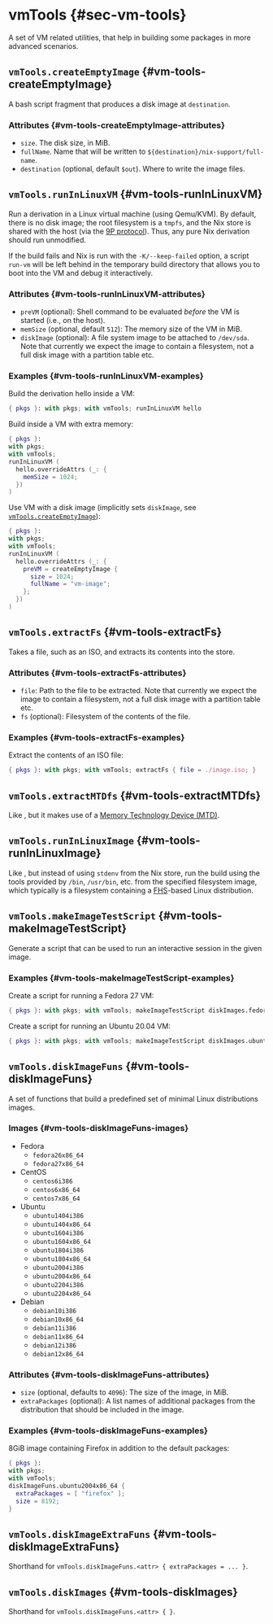 # vmTools {#sec-vm-tools}

A set of VM related utilities, that help in building some packages in more advanced scenarios.

## `vmTools.createEmptyImage` {#vm-tools-createEmptyImage}

A bash script fragment that produces a disk image at `destination`.

### Attributes {#vm-tools-createEmptyImage-attributes}

* `size`. The disk size, in MiB.
* `fullName`. Name that will be written to `${destination}/nix-support/full-name`.
* `destination` (optional, default `$out`). Where to write the image files.

## `vmTools.runInLinuxVM` {#vm-tools-runInLinuxVM}

Run a derivation in a Linux virtual machine (using Qemu/KVM).
By default, there is no disk image; the root filesystem is a `tmpfs`, and the Nix store is shared with the host (via the [9P protocol](https://wiki.qemu.org/Documentation/9p#9p_Protocol)).
Thus, any pure Nix derivation should run unmodified.

If the build fails and Nix is run with the `-K/--keep-failed` option, a script `run-vm` will be left behind in the temporary build directory that allows you to boot into the VM and debug it interactively.

### Attributes {#vm-tools-runInLinuxVM-attributes}

- `preVM` (optional): Shell command to be evaluated *before* the VM is started (i.e., on the host).
- `memSize` (optional, default `512`): The memory size of the VM in MiB.
- `diskImage` (optional): A file system image to be attached to `/dev/sda`.
  Note that currently we expect the image to contain a filesystem, not a full disk image with a partition table etc.

### Examples {#vm-tools-runInLinuxVM-examples}

Build the derivation hello inside a VM:
```nix
{ pkgs }: with pkgs; with vmTools; runInLinuxVM hello
```

Build inside a VM with extra memory:
```nix
{ pkgs }:
with pkgs;
with vmTools;
runInLinuxVM (
  hello.overrideAttrs (_: {
    memSize = 1024;
  })
)
```

Use VM with a disk image (implicitly sets `diskImage`, see [`vmTools.createEmptyImage`](#vm-tools-createEmptyImage)):
```nix
{ pkgs }:
with pkgs;
with vmTools;
runInLinuxVM (
  hello.overrideAttrs (_: {
    preVM = createEmptyImage {
      size = 1024;
      fullName = "vm-image";
    };
  })
)
```

## `vmTools.extractFs` {#vm-tools-extractFs}

Takes a file, such as an ISO, and extracts its contents into the store.

### Attributes {#vm-tools-extractFs-attributes}

- `file`: Path to the file to be extracted.
  Note that currently we expect the image to contain a filesystem, not a full disk image with a partition table etc.
- `fs` (optional): Filesystem of the contents of the file.

### Examples {#vm-tools-extractFs-examples}

Extract the contents of an ISO file:
```nix
{ pkgs }: with pkgs; with vmTools; extractFs { file = ./image.iso; }
```

## `vmTools.extractMTDfs` {#vm-tools-extractMTDfs}

Like [](#vm-tools-extractFs), but it makes use of a [Memory Technology Device (MTD)](https://en.wikipedia.org/wiki/Memory_Technology_Device).

## `vmTools.runInLinuxImage` {#vm-tools-runInLinuxImage}

Like [](#vm-tools-runInLinuxVM), but instead of using `stdenv` from the Nix store, run the build using the tools provided by `/bin`, `/usr/bin`, etc. from the specified filesystem image, which typically is a filesystem containing a [FHS](https://en.wikipedia.org/wiki/Filesystem_Hierarchy_Standard)-based Linux distribution.

## `vmTools.makeImageTestScript` {#vm-tools-makeImageTestScript}

Generate a script that can be used to run an interactive session in the given image.

### Examples {#vm-tools-makeImageTestScript-examples}

Create a script for running a Fedora 27 VM:
```nix
{ pkgs }: with pkgs; with vmTools; makeImageTestScript diskImages.fedora27x86_64
```

Create a script for running an Ubuntu 20.04 VM:
```nix
{ pkgs }: with pkgs; with vmTools; makeImageTestScript diskImages.ubuntu2004x86_64
```

## `vmTools.diskImageFuns` {#vm-tools-diskImageFuns}

A set of functions that build a predefined set of minimal Linux distributions images.

### Images {#vm-tools-diskImageFuns-images}

* Fedora
  * `fedora26x86_64`
  * `fedora27x86_64`
* CentOS
  * `centos6i386`
  * `centos6x86_64`
  * `centos7x86_64`
* Ubuntu
  * `ubuntu1404i386`
  * `ubuntu1404x86_64`
  * `ubuntu1604i386`
  * `ubuntu1604x86_64`
  * `ubuntu1804i386`
  * `ubuntu1804x86_64`
  * `ubuntu2004i386`
  * `ubuntu2004x86_64`
  * `ubuntu2204i386`
  * `ubuntu2204x86_64`
* Debian
  * `debian10i386`
  * `debian10x86_64`
  * `debian11i386`
  * `debian11x86_64`
  * `debian12i386`
  * `debian12x86_64`

### Attributes {#vm-tools-diskImageFuns-attributes}

* `size` (optional, defaults to `4096`): The size of the image, in MiB.
* `extraPackages` (optional): A list names of additional packages from the distribution that should be included in the image.

### Examples {#vm-tools-diskImageFuns-examples}

8GiB image containing Firefox in addition to the default packages:
```nix
{ pkgs }:
with pkgs;
with vmTools;
diskImageFuns.ubuntu2004x86_64 {
  extraPackages = [ "firefox" ];
  size = 8192;
}
```

## `vmTools.diskImageExtraFuns` {#vm-tools-diskImageExtraFuns}

Shorthand for `vmTools.diskImageFuns.<attr> { extraPackages = ... }`.

## `vmTools.diskImages` {#vm-tools-diskImages}

Shorthand for `vmTools.diskImageFuns.<attr> { }`.
